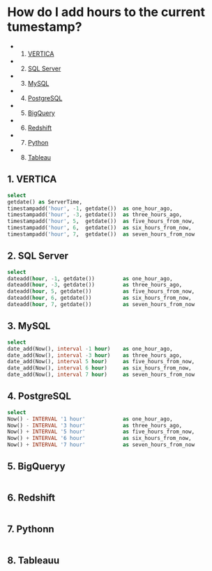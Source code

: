 
# How do I add hours to the current tumestamp?

<!-- vscode-markdown-toc -->
* 1. [VERTICA](#VERTICA)
* 2. [SQL Server](#SQLServer)
* 3. [MySQL](#MySQL)
* 4. [PostgreSQL](#PostgreSQL)
* 5. [BigQuery](#BigQuery)
* 6. [Redshift](#Redshift)
* 7. [Python](#Python)
* 8. [Tableau](#Tableau)

<!-- vscode-markdown-toc-config
	numbering=true
	autoSave=true
	/vscode-markdown-toc-config -->
<!-- /vscode-markdown-toc -->


##  1. <a name='VERTICA'></a>VERTICA

```sql
select
getdate() as ServerTime,
timestampadd('hour', -1, getdate())  as one_hour_ago,
timestampadd('hour', -3, getdate())  as three_hours_ago,
timestampadd('hour', 5,  getdate())  as five_hours_from_now,
timestampadd('hour', 6,  getdate())  as six_hours_from_now,
timestampadd('hour', 7,  getdate())  as seven_hours_from_now
```

##  2. <a name='SQLServer'></a>SQL Server
```sql
select
dateadd(hour, -1, getdate())         as one_hour_ago,
dateadd(hour, -3, getdate())         as three_hours_ago,
dateadd(hour, 5, getdate())          as five_hours_from_now,
dateadd(hour, 6, getdate())          as six_hours_from_now,
dateadd(hour, 7, getdate())          as seven_hours_from_now
```

##  3. <a name='MySQL'></a>MySQL
```sql
select
date_add(Now(), interval -1 hour)    as one_hour_ago,
date_add(Now(), interval -3 hour)    as three_hours_ago,
date_add(Now(), interval 5 hour)     as five_hours_from_now,
date_add(Now(), interval 6 hour)     as six_hours_from_now,
date_add(Now(), interval 7 hour)     as seven_hours_from_now
```

##  4. <a name='PostgreSQL'></a>PostgreSQL
```sql
select
Now() - INTERVAL '1 hour'            as one_hour_ago,
Now() - INTERVAL '3 hour'            as three_hours_ago,
Now() + INTERVAL '5 hour'            as five_hours_from_now,
Now() + INTERVAL '6 hour'            as six_hours_from_now,
Now() + INTERVAL '7 hour'            as seven_hours_from_now
```

##  5. <a name='BigQuery'></a>BigQueryy
 ```sql
 ```

##  6. <a name='Redshift'></a>Redshift
```sql
```

##  7. <a name='Python'></a>Pythonn
 ```python
 ```

##  8. <a name='Tableau'></a>Tableauu
 ```
 ```